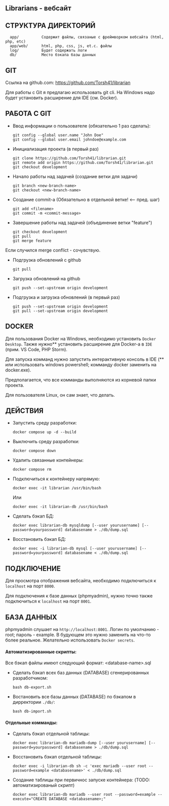 ## Librarians - вебсайт

СТРУКТУРА ДИРЕКТОРИЙ
--------------------
      app/          Содержит файлы, связаные с фреймворком вебсайта (html, php, etc)
      app/web/      html, php, css, js, et.c. файлы
      log/          Будет содержать логи
      db/           Место бэкапа базы данных

GIT
---

Ссылка на github.com:
https://github.com/Torsh41/librarian

Для работы с Git я предлагаю использовать git cli. На Windows надо будет
установить расширение для IDE (см. Docker).

РАБОТА С GIT
------------
<!-- TODO -->
- Ввод информации о пользователе (обязательно 1 раз сделать):
    ```
    git config --global user.name "John Doe"
    git config --global user.email johndoe@example.com
    ```
- Инициализация проекта (в первый раз)
    ```
    git clone https://github.com/Torsh41/librarian.git
    git remote add origin https://github.com/Torsh41/librarian.git
    git checkout development
    ```
- Начало работы над задачей (создание ветки для задачи)
    ```
    git branch <new-branch-name>
    git checkout <new-branch-name>
    ```
- Создание commit-а (Обязательно в отдельной ветке! <-- пред. шаг)
    ```
    git add <filename>
    git commit -m <commit-message>
    ```
- Завершение работы над задачей (объединение ветки "feature")
    ```
    git checkout development
    git pull
    git merge feature
    ```
Если случился merge conflict - сочувствую. <!-- TODO: -->

- Подгрузка обновлений с github
    ```
    git pull
    ```
- Загрузка обновлений на github
    ```
    git push --set-upstream origin development
    ```
- Подгрузка и загрузка обновлений (в первый раз)
    ```
    git push --set-upstream origin development
    git pull --set-upstream origin development
    ```

DOCKER
------

Для пользования Docker на Windows, необходимо установить `Docker Desktop`.
Также нужно\*\* установить расширение для Docker-а в `IDE` (прим. VS Code, PHP
Storm).

Для запуска комманд нужно запустить интерактивную консоль в IDE (\*\* или
использовать windows powershell; комманду docker заменить на docker.exe).

Предполагается, что все комманды выполняются из корневой папки проекта.

Для пользователя Linux, он сам знает, что делать.


ДЕЙСТВИЯ
--------

- Запустить среду разработки:
    ```
    docker compose up -d --build
    ```
- Выключить среду разработки:
    ```
    docker compose down
    ```
- Удалить связанные контейнеры:
    ```
    docker compose rm
    ```
- Подключиться к контейнеру напрямую:
    ```
    docker exec -it librarian /usr/bin/bash
    ```
    Или
    ```
    docker exec -it librarian-db /usr/bin/bash
    ```
- Сделать бэкап БД:
    ```
    docker exec librarian-db mysqldump [--user yourusername] [--password=yourpassword] databasename > ./db/dump.sql
    ```
- Восстановить бэкап БД:
    ```
    docker exec -i librarian-db mysql [--user yourusername] [--password=yourpassword] databasename < ./db/dump.sql
    ```

ПОДКЛЮЧЕНИЕ
-----------

Для просмотра отображения вебсайта, необходимо подключиться к `localhost` на порт `8000`.

Для подключения к базе данных (phpmyadmin), нужно точно также подключиться к `localhost` на порт `8001`.

БАЗА ДАННЫХ
-----------

phpmyadmin слушает на `http://localhost:8001`. Логин по умолчанию - root;
пароль - example. В будующем это нужно заменить на что-то более реальное.
Желательно использовать `Docker secrets`.


#### Автоматизированные скрипты:

Все бэкап файлы имеют следующий формат:
\<database-name\>.sql

- Сделать бэкап всех баз данных (DATABASE) сгенерированных разработчиком:
    ```
    bash db-export.sh
    ```
- Востановить все базы данных (DATABASE) по бэкапом в дирректории `./db/`:
    ```
    bash db-import.sh
    ```


#### Отдельные комманды:

- Сделать бэкап отдельной таблицы:
    ```
    docker exec librarian-db mariadb-dump [--user yourusername] [--password=yourpassword] databasename > ./db/dump.sql
    ```
- Восстановить бэкап отдельной таблицы:
    ```
    docker exec -i librarian-db sh -c 'exec mariadb --user root --password=example <databasename>' < ./db/dump.sql
    ```
- Создание таблицы при первичнос запуске контейнера: (TODO: автоматизированый скрипт)
    ```
    docker exec librarian-db mariadb --user root --password=example --execute="CREATE DATABASE <databasename>;"
    ```


